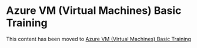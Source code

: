# Azure VM (Virtual Machines) Basic Training

This content has been moved to [Azure VM (Virtual Machines) Basic Training](https://wagov.github.io/wasocshared/#/docs/azure-basics.md)